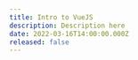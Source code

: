 ```yaml
---
title: Intro to VueJS
description: Description here
date: 2022-03-16T14:00:00.000Z
released: false
---
```

